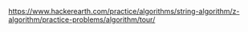 https://www.hackerearth.com/practice/algorithms/string-algorithm/z-algorithm/practice-problems/algorithm/tour/
